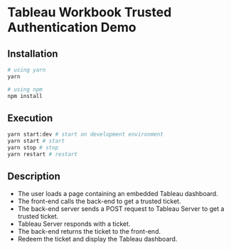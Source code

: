 # Tableau Workbook Trusted Authentication Demo

## Installation
```sh
# using yarn
yarn

# using npm
npm install
```

## Execution
```sh
yarn start:dev # start on development environment
yarn start # start
yarn stop # stop
yarn restart # restart
```

## Description
- The user loads a page containing an embedded Tableau dashboard.
- The front-end calls the back-end to get a trusted ticket.
- The back-end server sends a POST request to Tableau Server to get a trusted ticket.
- Tableau Server responds with a ticket.
- The back-end returns the ticket to the front-end.
- Redeem the ticket and display the Tableau dashboard.